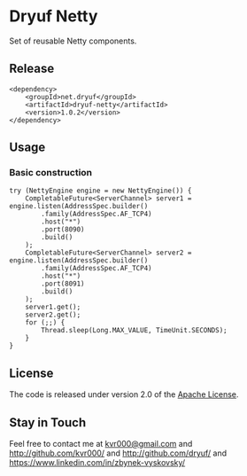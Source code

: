 # Dryuf Netty

Set of reusable Netty components.

## Release

```
<dependency>
	<groupId>net.dryuf</groupId>
	<artifactId>dryuf-netty</artifactId>
	<version>1.0.2</version>
</dependency>
```


## Usage

### Basic construction

```
try (NettyEngine engine = new NettyEngine()) {
	CompletableFuture<ServerChannel> server1 = engine.listen(AddressSpec.builder()
		.family(AddressSpec.AF_TCP4)
		.host("*")
		.port(8090)
		.build()
	);
	CompletableFuture<ServerChannel> server2 = engine.listen(AddressSpec.builder()
		.family(AddressSpec.AF_TCP4)
		.host("*")
		.port(8091)
		.build()
	);
	server1.get();
	server2.get();
	for (;;) {
		Thread.sleep(Long.MAX_VALUE, TimeUnit.SECONDS);
	}
}
```


## License

The code is released under version 2.0 of the [Apache License][].


## Stay in Touch

Feel free to contact me at kvr000@gmail.com and http://github.com/kvr000/ and http://github.com/dryuf/ and https://www.linkedin.com/in/zbynek-vyskovsky/

[Apache License]: http://www.apache.org/licenses/LICENSE-2.0

<!--- vim: set tw=120: --->
